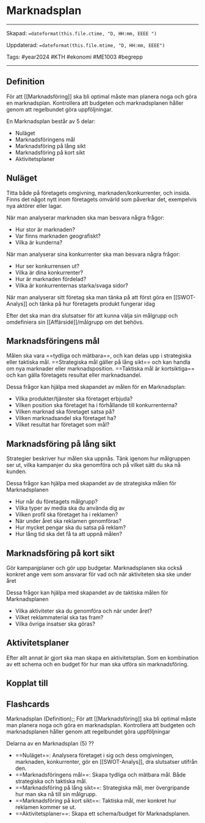 # Marknadsplan

---
Skapad: `=dateformat(this.file.ctime, "D, HH:mm, EEEE ")`

Uppdaterad: `=dateformat(this.file.mtime, "D, HH:mm, EEEE")`

Tags: #year2024 #KTH #ekonomi #ME1003 #begrepp

---

## Definition

För att [[Marknadsföring]] ska bli optimal måste man planera noga och göra en marknadsplan. Kontrollera att budgeten och marknadsplanen håller genom att regelbundet göra uppföljningar.

En Marknadsplan består av 5 delar:

- Nuläget
- Marknadsföringens mål
- Marknadsföring på lång sikt
- Marknadsföring på kort sikt
- Aktivitetsplaner

## Nuläget

Titta både på företagets omgivning, marknaden/konkurrenter, och insida. Finns det något nytt inom företagets omvärld som påverkar det, exempelvis nya aktörer eller lagar.

När man analyserar marknaden ska man besvara några frågor:

- Hur stor är marknaden?
- Var finns marknaden geografiskt?
- Vilka är kunderna?

När man analyserar sina konkurrenter ska man besvara några frågor:

- Hur ser konkurrensen ut?
- Vilka är dina konkurrenter?
- Hur är marknaden fördelad?
- Vilka är konkurrenternas starka/svaga sidor?

När man analyserar sitt företag ska man tänka på att först göra en [[SWOT-Analys]] och tänka på hur företagets produkt fungerar idag

Efter det ska man dra slutsatser för att kunna välja sin målgrupp och omdefiniera sin [[Affärsidé]]/målgrupp om det behövs.

## Marknadsföringens mål

Målen ska vara ==tydliga och mätbara==, och kan delas upp i strategiska eller taktiska mål. ==Strategiska mål gäller på lång sikt== och kan handla om nya marknader eller marknadsposition. ==Taktiska mål är kortsiktiga== och kan gälla företagets resultat eller marknadsandel.

Dessa frågor kan hjälpa med skapandet av målen för en Marknadsplan:

- Vilka produkter/tjänster ska företaget erbjuda?
- Vilken position ska företaget ha i förhållande till konkurrenterna?
- Vilken marknad ska företaget satsa på?
- Vilken marknadsandel ska företaget ha?
- Vilket resultat har företaget som mål?

## Marknadsföring på lång sikt

Strategier beskriver hur målen ska uppnås. Tänk igenom hur målgruppen ser ut, vilka kampanjer du ska genomföra och på vilket sätt du ska nå kunden.

Dessa frågor kan hjälpa med skapandet av de strategiska målen för Marknadsplanen

- Hur når du företagets målgrupp?
- Vilka typer av media ska du använda dig av
- Vilken profil ska företaget ha i reklamen?
- När under året ska reklamen genomföras?
- Hur mycket pengar ska du satsa på reklam?
- Hur lång tid ska det få ta att uppnå målen?

## Marknadsföring på kort sikt

Gör kampanjplaner och gör upp budgetar. Marknadsplanen ska också konkret ange vem som ansvarar för vad och när aktiviteten ska ske under året

Dessa frågor kan hjälpa med skapandet av de taktiska målen för Marknadsplanen

- Vilka aktiviteter ska du genomföra och när under året?
- Vilket reklammaterial ska tas fram?
- Vilka övriga insatser ska göras?

## Aktivitetsplaner

Efter allt annat är gjort ska man skapa en aktivitetsplan. Som en kombination av ett schema och en budget för hur man ska utföra sin marknadsföring.

## Kopplat till

## Flashcards

Marknadsplan (Definition);; För att [[Marknadsföring]] ska bli optimal måste man planera noga och göra en marknadsplan. Kontrollera att budgeten och marknadsplanen håller genom att regelbundet göra uppföljningar
<!--SR:!2024-03-04,24,270-->

Delarna av en Marknadsplan (5)
??
- ==Nuläget==: Analysera företaget i sig och dess omgivningen, marknaden, konkurrenter, gör en [[SWOT-Analys]], dra slutsatser utifrån den.
- ==Marknadsföringens mål==: Skapa tydliga och mätbara mål. Både strategiska och taktiska mål.
- ==Marknadsföring på lång sikt==: Strategiska mål, mer övergripande hur man ska nå till sin målgrupp.
- ==Marknadsföring på kort sikt==: Taktiska mål, mer konkret hur reklamen kommer se ut.
- ==Aktivitetsplaner==: Skapa ett schema/budget för Marknadsplanen.
<!--SR:!2024-02-14,4,230!2024-02-14,12,270-->
